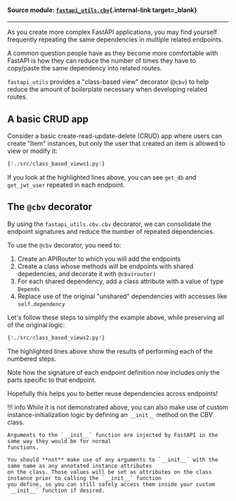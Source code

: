 #### Source module: [`fastapi_utils.cbv`](https://github.com/dmontagu/fastapi-utils/blob/master/fastapi_utils/cbv.py){.internal-link target=_blank}

---

As you create more complex FastAPI applications, you may find yourself
frequently repeating the same dependencies in multiple related endpoints.

A common question people have as they become more comfortable with FastAPI
is how they can reduce the number of times they have to copy/paste the same dependency
into related routes.

`fastapi_utils` provides a "class-based view" decorator (`@cbv`) to help reduce the amount of boilerplate
necessary when developing related routes.

## A basic CRUD app

Consider a basic create-read-update-delete (CRUD) app where users can create "Item" instances,
but only the user that created an item is allowed to view or modify it:

```python hl_lines="61 62 74 75 85 86 100 101"
{!./src/class_based_views1.py!}
```

If you look at the highlighted lines above, you can see `get_db`
and `get_jwt_user` repeated in each endpoint.


## The `@cbv` decorator

By using the `fastapi_utils.cbv.cbv` decorator, we can consolidate the
endpoint signatures and reduce the number of repeated dependencies.

To use the `@cbv` decorator, you need to:

1. Create an APIRouter to which you will add the endpoints
2. Create a class whose methods will be endpoints with shared depedencies, and decorate it with `@cbv(router)`
3. For each shared dependency, add a class attribute with a value of type `Depends`
4. Replace use of the original "unshared" dependencies with accesses like `self.dependency` 

Let's follow these steps to simplify the example above, while preserving all of the original logic:

```python hl_lines="11 58 61 63 64 65 69 70 71"
{!./src/class_based_views2.py!}
```

The highlighted lines above show the results of performing each of the numbered steps.

Note how the signature of each endpoint definition now includes only the parts specific
to that endpoint. 

Hopefully this helps you to better reuse dependencies across endpoints!

!!! info
    While it is not demonstrated above, you can also make use of custom instance-initialization logic
    by defining an `__init__` method on the CBV class.
    
    Arguments to the `__init__` function are injected by FastAPI in the same way they would be for normal
    functions.
    
    You should **not** make use of any arguments to `__init__` with the same name as any annotated instance attributes
    on the class. Those values will be set as attributes on the class instance prior to calling the `__init__` function
    you define, so you can still safely access them inside your custom `__init__` function if desired.
